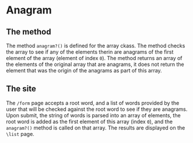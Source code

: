 # Anagram

## The method

The method `anagram?()` is defined for the array ckass. The method checks the array to see if any of the elements therin are anagrams of the first element of the array (element of index `0`). The method returns an array of the elements of the original array that are anagrams, it does not return the element that was the origin of the anagrams as part of this array.

## The site

The `/form` page accepts a root word, and a list of words provided by the user that will be checked against the root word to see if they are anagrams. Upon submit, the string of words is parsed into an array of elements, the root word is added as the first element of this array (index `0`), and the `anagram?()` method is called on that array. The results are displayed on the `\list` page.